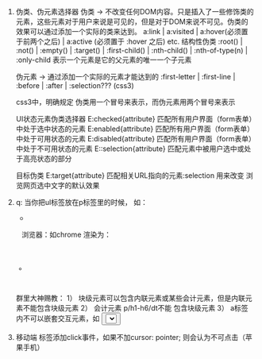 1. 伪类、伪元素选择器 
   伪类 -> 不改变任何DOM内容。只是插入了一些修饰类的元素，这些元素对于用户来说是可见的，但是对于DOM来说不可见。伪类的效果可以通过添加一个实际的类来达到。
   a:link | a:visited | a:hover(必须置于前两个之后) | a:active (必须置于 :hover 之后)
   etc.
   结构性伪类
   :root() | :not() | :empty() | :target() | :first-child() | :nth-child() | :nth-of-type(n) | :only-child 表示一个元素是它的父元素的唯一一个子元素


   伪元素 -> 通过添加一个实际的元素才能达到的
   :first-letter | :first-line | :before | :after | :selection??? (css3)
   
   css3中，明确规定 伪类用一个冒号来表示，而伪元素用两个冒号来表示

   UI状态元素伪类选择器
   E:checked{attribute} 匹配所有用户界面（form表单）中处于选中状态的元素
   E:enabled{attribute} 匹配所有用户界面（form表单）中处于可用状态的元素
   E:disabled{attribute} 匹配所有用户界面（form表单）中处于不可用状态的元素
   E::selection{attribute} 匹配元素中被用户选中或处于高亮状态的部分

 
 
   目标伪类
   E:target{attribute}   匹配相关URL指向的元素:selection 用来改变 浏览网页选中文字的默认效果



2. q: 当你把ul标签放在p标签里的时候， 如：
	<code>
		<p><ul><li></li></ul></p>
	</code>
	浏览器：如chrome 渲染为：
	<code>
		<p></p>
		<ul>
			<li></li>
		</ul>
	</code>

	群里大神赐教： 
	1） 块级元素可以包含内联元素或某些会计元素，但是内联元素不能包含块级元素
	2） 会计元素 p/h1-h6/dt不能 包含块级元素
	3） a标签内不可以嵌套交互元素，如 <a> <button> <select>等 
		之前在写的时候们也遇到了类似的问题，但是没有搞明白，现在也算是有了一个合理的解释。



3. 移动端 标签添加click事件，如果不加cursor: pointer; 则会认为不可点击（苹果手机）


